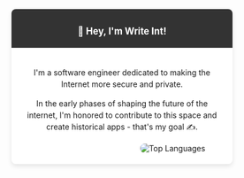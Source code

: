 <div style="max-width: 400px; margin: 0 auto; background-color: #ffffff; border-radius: 8px; box-shadow: 0 4px 8px rgba(0, 0, 0, 0.1); overflow: hidden;">

<!-- Header Section -->
<div style="text-align: center; background-color: #333; color: white; padding: 20px;">
        <h1 style="margin: 10px 0 0; font-size: 1.2em;">👋 Hey, I'm Write Int!</h1>
    </div>

<!-- Main Content Section -->
<div style="padding: 20px; text-align: center;">

  <!-- Introduction -->
  <p style="line-height: 1.5; margin-bottom: 10px;">I'm a software engineer dedicated to making the Internet more secure and private.</p>
  <p style="line-height: 1.5; margin-bottom: 20px;">In the early phases of shaping the future of the internet, I'm honored to contribute to this space and create historical apps - that's my goal ✍️.</p>

   <!-- GitHub Stats in Same Line -->
 <div style="display: flex; justify-content: space-between; margin-top: 20px;">
            <div style="flex: 1; box-sizing: border-box; margin-right: 2%;">
               <!-- <img src="https://github-readme-stats.vercel.app/api?username=WriteNaN&show_icons=true&theme=radical&hide_rank=true" alt="Write's GitHub stats" style="border-radius: 8px; margin-bottom: 10px;"> gonna hide this till i get atleast A showup muahaha -->
            </div>
            <div style="flex: 1; box-sizing: border-box;">
                <img src="https://github-readme-stats.vercel.app/api/top-langs/?username=WriteNaN&layout=compact&theme=radical" alt="Top Languages" style="border-radius: 8px;">
            </div>
        </div>
    </div>
</div>


